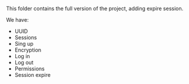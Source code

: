This folder contains the full version of the project, adding expire session.

We have:
* UUID
* Sessions
* Sing up
* Encryption
* Log in
* Log out
* Permissions
* Session expire

